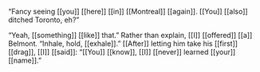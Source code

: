 “Fancy seeing [[you]] [[here]] [[in]] [[Montreal]] [[again]]. [[You]] [[also]] ditched Toronto, eh?”

“Yeah, [[something]] [[like]] that.” Rather than explain, [[I]] [[offered]] [[a]] Belmont. “Inhale, hold, [[exhale]].” [[After]] letting him take his [[first]] [[drag]], [[I]] [[said]]: “[[You]] [[know]], [[I]] [[never]] learned [[your]] [[name]].”